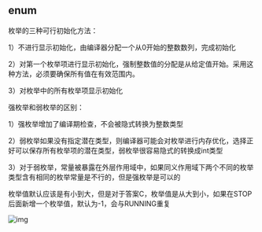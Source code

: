 ## enum

枚举的三种可行初始化方法：

1）不进行显示初始化，由编译器分配一个从0开始的整数数列，完成初始化

2）对第一个枚举项进行显示初始化，强制整数值的分配是从给定值开始。采用这种方法，必须要确保所有值在有效范围内。

3）对枚举中的所有枚举项显示初始化



强枚举和弱枚举的区别：

1）强枚举增加了编译期检查，不会被隐式转换为整数类型

2）弱枚举如果没有指定潜在类型，则编译器可能会对枚举进行内存优化，选择正好可以保存所有枚举项的潜在类型，弱枚举很容易隐式的转换成int类型

3）对于弱枚举，常量被暴露在外层作用域中，如果同义作用域下两个不同的枚举类型含有相同的枚举常量是不行的，但是强枚举是可以的



枚举值默认应该是有小到大，但是对于答案C，枚举值是从大到小，如果在STOP后面新增一个枚举值，默认为-1，会与RUNNING重复

![img](file:///C:/Users/z00585918/AppData/Roaming/eSpace_Desktop/UserData/z00585918/imagefiles/FC4227A9-4F52-448A-8DAF-02D413C57E08.png)

